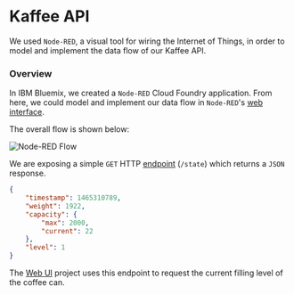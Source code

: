
# Kaffee API

We used `Node-RED`, a visual tool for wiring the Internet of Things, in order to model and implement the data flow of our Kaffee API.

### Overview

In IBM Bluemix, we created a `Node-RED` Cloud Foundry application.
From here, we could model and implement our data flow in `Node-RED`'s [web interface](https://device-api.eu-gb.mybluemix.net/red).

The overall flow is shown below:

![Node-RED Flow](http://rawgit.com/miwurster/msc-iot-kaffeekanne/master/kaffee-api-flow.png)

We are exposing a simple `GET` HTTP [endpoint](https://kaffee-api.eu-gb.mybluemix.net/state) (`/state`) which returns a `JSON` response.

```json
{
    "timestamp": 1465310789,
    "weight": 1922,
    "capacity": {
        "max": 2000,
        "current": 22
    },
    "level": 1
}
```

The [Web UI](https://github.com/miwurster/msc-iot-kaffeekanne/tree/master/kaffeekanne) project uses this endpoint to request the current filling level of the coffee can.
